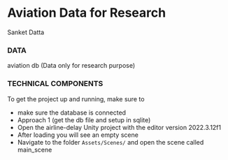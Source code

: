 # Aviation Data for Research
Sanket Datta

### DATA
aviation db (Data only for research purpose)

### TECHNICAL COMPONENTS
To get the project up and running, make sure to
* make sure the database is connected
* Approach 1 (get the db file and setup in sqlite) 
* Open the airline-delay Unity project with the editor version 2022.3.12f1
* After loading you will see an empty scene
* Navigate to the folder `Assets/Scenes/` and open the scene called main_scene
                                                                                                                                                                                   